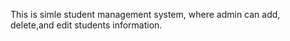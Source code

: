 This is simle student management system, where admin can add, delete,and edit students information. 
